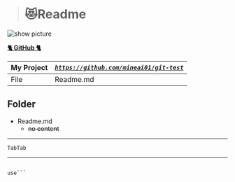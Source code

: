 


># 😻Readme  
  

  
![show picture](https://images.unsplash.com/photo-1472214103451-9374bd1c798e?ixlib=rb-1.2.1&ixid=eyJhcHBfaWQiOjEyMDd9&auto=format&fit=crop&w=1350&q=80)

[**🐈 GitHub 🐈**](https://github.com) 

| My Project | [*`https://github.com/mineai01/git-test`*](https://github.com) 
| ----------- | ----------- |
| File | Readme.md |


## Folder
* Readme.md
  * ~~no content~~


---
    TabTab
    
  
-----

```

use```

```
